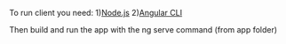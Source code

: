 To run client you need:
1)[Node.js](https://nodejs.org/en/)
2)[Angular CLI](https://cli.angular.io/)

Then build and run the app with the ng serve command (from app folder)